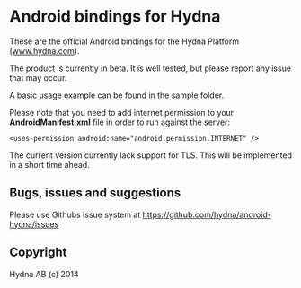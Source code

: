 Android bindings for Hydna
=======================

These are the official Android bindings for the Hydna Platform (www.hydna.com).

The product is currently in beta. It is well tested, but please report any
issue that may occur.

A basic usage example can be found in the sample folder.

Please note that you need to add internet permission to your **AndroidManifest.xml** file in order to run against the server:

    <uses-permission android:name="android.permission.INTERNET" />


The current version currently lack support for TLS. This will be implemented
in a short time ahead.


## Bugs, issues and suggestions
Please use Githubs issue system at https://github.com/hydna/android-hydna/issues


Copyright
---------
Hydna AB (c) 2014 
